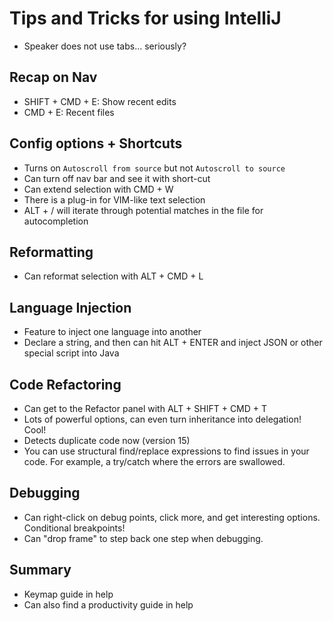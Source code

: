 # Tips and Tricks for using IntelliJ

* Speaker does not use tabs... seriously?

## Recap on Nav

* SHIFT + CMD + E: Show recent edits
* CMD + E: Recent files

## Config options + Shortcuts

* Turns on `Autoscroll from source` but not `Autoscroll to source`
* Can turn off nav bar and see it with short-cut
* Can extend selection with CMD + W
* There is a plug-in for VIM-like text selection
* ALT + / will iterate through potential matches in the file for autocompletion

## Reformatting

* Can reformat selection with ALT + CMD + L

## Language Injection

* Feature to inject one language into another
* Declare a string, and then can hit ALT + ENTER and inject JSON or other special script into Java

## Code Refactoring

* Can get to the Refactor panel with ALT + SHIFT + CMD + T
* Lots of powerful options, can even turn inheritance into delegation! Cool!
* Detects duplicate code now (version 15)
* You can use structural find/replace expressions to find issues in your code. For example, a try/catch where the errors are swallowed.

## Debugging

* Can right-click on debug points, click more, and get interesting options. Conditional breakpoints!
* Can "drop frame" to step back one step when debugging.

## Summary

* Keymap guide in help
* Can also find a productivity guide in help
